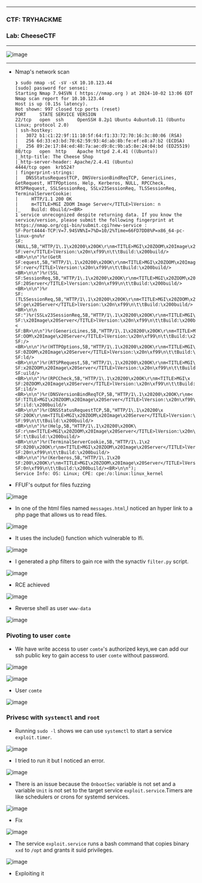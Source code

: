 -------------

### CTF: TRYHACKME
### Lab: CheeseCTF

--------------

![image](https://github.com/user-attachments/assets/0a01c68a-e4be-4397-ba17-49a4020885ed)

--------------

- Nmap's network scan

      ❯ sudo nmap -sC -sV -sX 10.10.123.44
      [sudo] password for sensei: 
      Starting Nmap 7.94SVN ( https://nmap.org ) at 2024-10-02 13:06 EDT
      Nmap scan report for 10.10.123.44
      Host is up (0.15s latency).
      Not shown: 997 closed tcp ports (reset)
      PORT     STATE SERVICE VERSION
      22/tcp   open  ssh     OpenSSH 8.2p1 Ubuntu 4ubuntu0.11 (Ubuntu Linux; protocol 2.0)
      | ssh-hostkey: 
      |   3072 b1:c1:22:9f:11:10:5f:64:f1:33:72:70:16:3c:80:06 (RSA)
      |   256 6d:33:e3:bd:70:62:59:93:4d:ab:8b:fe:ef:e8:a7:b2 (ECDSA)
      |_  256 89:2e:17:84:ed:48:7a:ae:d9:8c:9b:a5:8e:24:04:bd (ED25519)
      80/tcp   open  http    Apache httpd 2.4.41 ((Ubuntu))
      |_http-title: The Cheese Shop
      |_http-server-header: Apache/2.4.41 (Ubuntu)
      4444/tcp open  krb524?
      | fingerprint-strings: 
      |   DNSStatusRequestTCP, DNSVersionBindReqTCP, GenericLines, GetRequest, HTTPOptions, Help, Kerberos, NULL, RPCCheck, RTSPRequest, SSLSessionReq, SSLv23SessionReq, TLSSessionReq, TerminalServerCookie: 
      |     HTTP/1.1 200 OK
      |     m<TITLE>MGI ZOOM Image Server</TITLE>lVersion: n
      |_    Build: 0build/><BR>
      1 service unrecognized despite returning data. If you know the service/version, please submit the following fingerprint at https://nmap.org/cgi-bin/submit.cgi?new-service :
      SF-Port4444-TCP:V=7.94SVN%I=7%D=10/2%Time=66FD7DD8%P=x86_64-pc-linux-gnu%r
      SF:(NULL,5B,"HTTP/1\.1\x20200\x20OK\r\nm<TITLE>MGI\x20ZOOM\x20Image\x20Ser
      SF:ver</TITLE>lVersion:\x20n\xf99\n\t\tBuild:\x200build/><BR>\n\n")%r(GetR
      SF:equest,5B,"HTTP/1\.1\x20200\x20OK\r\nm<TITLE>MGI\x20ZOOM\x20Image\x20Se
      SF:rver</TITLE>lVersion:\x20n\xf99\n\t\tBuild:\x200build/><BR>\n\n")%r(SSL
      SF:SessionReq,5B,"HTTP/1\.1\x20200\x20OK\r\nm<TITLE>MGI\x20ZOOM\x20Image\x
      SF:20Server</TITLE>lVersion:\x20n\xf99\n\t\tBuild:\x200build/><BR>\n\n")%r
      SF:(TLSSessionReq,5B,"HTTP/1\.1\x20200\x20OK\r\nm<TITLE>MGI\x20ZOOM\x20Ima
      SF:ge\x20Server</TITLE>lVersion:\x20n\xf99\n\t\tBuild:\x200build/><BR>\n\n
      SF:")%r(SSLv23SessionReq,5B,"HTTP/1\.1\x20200\x20OK\r\nm<TITLE>MGI\x20ZOOM
      SF:\x20Image\x20Server</TITLE>lVersion:\x20n\xf99\n\t\tBuild:\x200build/><
      SF:BR>\n\n")%r(GenericLines,5B,"HTTP/1\.1\x20200\x20OK\r\nm<TITLE>MGI\x20Z
      SF:OOM\x20Image\x20Server</TITLE>lVersion:\x20n\xf99\n\t\tBuild:\x200build
      SF:/><BR>\n\n")%r(HTTPOptions,5B,"HTTP/1\.1\x20200\x20OK\r\nm<TITLE>MGI\x2
      SF:0ZOOM\x20Image\x20Server</TITLE>lVersion:\x20n\xf99\n\t\tBuild:\x200bui
      SF:ld/><BR>\n\n")%r(RTSPRequest,5B,"HTTP/1\.1\x20200\x20OK\r\nm<TITLE>MGI\
      SF:x20ZOOM\x20Image\x20Server</TITLE>lVersion:\x20n\xf99\n\t\tBuild:\x200b
      SF:uild/><BR>\n\n")%r(RPCCheck,5B,"HTTP/1\.1\x20200\x20OK\r\nm<TITLE>MGI\x
      SF:20ZOOM\x20Image\x20Server</TITLE>lVersion:\x20n\xf99\n\t\tBuild:\x200bu
      SF:ild/><BR>\n\n")%r(DNSVersionBindReqTCP,5B,"HTTP/1\.1\x20200\x20OK\r\nm<
      SF:TITLE>MGI\x20ZOOM\x20Image\x20Server</TITLE>lVersion:\x20n\xf99\n\t\tBu
      SF:ild:\x200build/><BR>\n\n")%r(DNSStatusRequestTCP,5B,"HTTP/1\.1\x20200\x
      SF:20OK\r\nm<TITLE>MGI\x20ZOOM\x20Image\x20Server</TITLE>lVersion:\x20n\xf
      SF:99\n\t\tBuild:\x200build/><BR>\n\n")%r(Help,5B,"HTTP/1\.1\x20200\x20OK\
      SF:r\nm<TITLE>MGI\x20ZOOM\x20Image\x20Server</TITLE>lVersion:\x20n\xf99\n\
      SF:t\tBuild:\x200build/><BR>\n\n")%r(TerminalServerCookie,5B,"HTTP/1\.1\x2
      SF:0200\x20OK\r\nm<TITLE>MGI\x20ZOOM\x20Image\x20Server</TITLE>lVersion:\x
      SF:20n\xf99\n\t\tBuild:\x200build/><BR>\n\n")%r(Kerberos,5B,"HTTP/1\.1\x20
      SF:200\x20OK\r\nm<TITLE>MGI\x20ZOOM\x20Image\x20Server</TITLE>lVersion:\x2
      SF:0n\xf99\n\t\tBuild:\x200build/><BR>\n\n");
      Service Info: OS: Linux; CPE: cpe:/o:linux:linux_kernel

- FFUF's output for files fuzzing

![image](https://github.com/user-attachments/assets/7b1fef8d-d244-416f-b6df-40636d431218)

- In one of the html files named `messages.html`,I noticed an hyper link to a php page that allows us to read files.

![image](https://github.com/user-attachments/assets/2c55887b-d034-4909-802f-e0bc91373786)

- It uses the include() function which vulnerable to lfi.

![image](https://github.com/user-attachments/assets/0061d5c5-9773-4d66-8b04-8682a89283b5)

- I generated a php filters to gain rce with the synactiv `filter.py` script.

![image](https://github.com/user-attachments/assets/2742b966-cd18-49ba-a3ee-f569272656a8)

- RCE achieved

![image](https://github.com/user-attachments/assets/f893e6f6-e740-49e0-ad57-10abd35d3f5f)

- Reverse shell as user `www-data`

![image](https://github.com/user-attachments/assets/0e078bce-5b5a-4643-91ad-14e4de95650d)

### Pivoting to user `comte`

- We have write access to user `comte`'s authorized keys,we can add our ssh public key to gain access to user `comte` without password.

![image](https://github.com/user-attachments/assets/ac5eff6a-4555-4f20-8d8e-1624907e4620)

![image](https://github.com/user-attachments/assets/581e297d-b111-4402-9902-250a9cd411e4)

- User `comte`

![image](https://github.com/user-attachments/assets/93e9a308-9db7-4f23-8f8b-d021d87ca1e5)

### Privesc with `systemctl` and `root`

- Running `sudo -l` shows we can use `systemctl` to start a service `exploit.timer`.

![image](https://github.com/user-attachments/assets/e9f12afa-3c6d-421e-ad64-c10a68e2ecf3)

- I tried to run it but I noticed an error.

![image](https://github.com/user-attachments/assets/4dcc3415-a62e-4fd9-8de1-a56693535378)

- There is an issue because the `OnbootSec` variable is not set and a variable `Unit` is not set to the target service `exploit.service`.Timers are like schedulers or crons for systemd services.

![image](https://github.com/user-attachments/assets/bc4fa1c7-135e-478a-a4cf-aa199ec309bb)

- Fix

![image](https://github.com/user-attachments/assets/5a5c0ec8-d40c-43a3-a1fc-bac1214f7710)

- The service `exploit.service` runs a bash command that copies binary `xxd` to `/opt` and grants it suid privileges.

![image](https://github.com/user-attachments/assets/4b9f7ea7-d862-429c-bfbb-6b33f4a896df)

- Exploiting it











